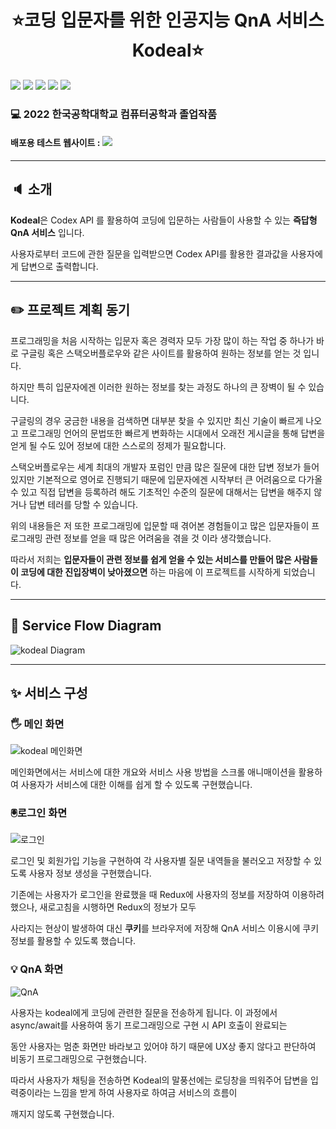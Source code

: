 <h1 align="center">⭐코딩 입문자를 위한 인공지능 QnA 서비스 Kodeal⭐</h1>

<img src="https://img.shields.io/badge/styled-components-DB7093?style=for-the-badge&logo=styled-components&logoColor=white"> <img src="https://img.shields.io/badge/typescript-3178C6?style=for-the-badge&logo=typescript&logoColor=white"> <img src="https://img.shields.io/badge/React-61DAFB?style=for-the-badge&logo=React&logoColor=white"> <img src="https://img.shields.io/badge/Redux-764ABC?style=for-the-badge&logo=Redux&logoColor=white"> <img src="https://img.shields.io/badge/Next.js-000000?style=for-the-badge&logo=Next.js&logoColor=white">

### :computer: 2022 한국공학대학교 컴퓨터공학과 졸업작품

#### 배포용 테스트 웹사이트 : <a href="https://main.d2m6wbpg3nevk2.amplifyapp.com/"><img src="https://img.shields.io/badge/Kodeal-4285F4?style=for-the-badge&logo=Google Chrome&logoColor=white"></a>

------------

## :speaker: 소개
**Kodeal**은 Codex API 를 활용하여 코딩에 입문하는 사람들이 사용할 수 있는 **즉답형 QnA 서비스** 입니다.

사용자로부터 코드에 관한 질문을 입력받으면 Codex API를 활용한 결과값을 사용자에게 답변으로 출력합니다.

------------

## :pencil2: 프로젝트 계획 동기
프로그래밍을 처음 시작하는 입문자 혹은 경력자 모두 가장 많이 하는 작업 중 하나가 바로 구글링 혹은 스택오버플로우와 같은 사이트를 활용하여 원하는 정보를 얻는 것 입니다.


하지만 특히 입문자에겐 이러한 원하는 정보를 찾는 과정도 하나의 큰 장벽이 될 수 있습니다. 


구글링의 경우 궁금한 내용을 검색하면 대부분 찾을 수 있지만 최신 기술이 빠르게 나오고 프로그래밍 언어의 문법또한 빠르게 변화하는 시대에서 오래전 게시글을 통해 답변을 얻게 될 수도 있어 정보에 대한 스스로의 정제가 필요합니다.


스택오버플로우는 세계 최대의 개발자 포럼인 만큼 많은 질문에 대한 답변 정보가 들어있지만 기본적으로 영어로 진행되기 때문에 입문자에겐 시작부터 큰 어려움으로 다가올 수 있고 직접 답변을 등록하려 
해도 기초적인 수준의 질문에 대해서는 답변을 해주지 않거나 답변 테러를 당할 수 있습니다.


위의 내용들은 저 또한 프로그래밍에 입문할 때 겪어본 경험들이고 많은 입문자들이 프로그래밍 관련 정보를 얻을 때 많은 어려움을 겪을 것 이라 생각했습니다.

따라서 저희는 **입문자들이 관련 정보를 쉽게 얻을 수 있는 서비스를 만들어 많은 사람들이 코딩에 대한 진입장벽이 낮아졌으면** 하는 마음에 이 프로젝트를 시작하게 되었습니다.

------------

## 🐶 Service Flow Diagram

![kodeal Diagram](https://user-images.githubusercontent.com/76273383/156574726-943dfc4f-d07a-4fad-9093-1c2f95db1eac.png)

------------

## ✨ 서비스 구성

### 🖐 메인 화면
![kodeal 메인화면](https://user-images.githubusercontent.com/76273383/158766416-907b18ec-1b96-4240-b377-31ee0b13068b.JPG)

메인화면에서는 서비스에 대한 개요와 서비스 사용 방법을 스크롤 애니매이션을 활용하여 사용자가 서비스에 대한 이해를 쉽게 할 수 있도록 구현했습니다.

### 🖲로그인 화면
![로그인](https://user-images.githubusercontent.com/76273383/160061614-0273d1b9-8e7e-4e2f-8683-3dee8a6dc1df.JPG)

로그인 및 회원가입 기능을 구현하여 각 사용자별 질문 내역들을 불러오고 저장할 수 있도록 사용자 정보 생성을 구현했습니다.

기존에는 사용자가 로그인을 완료했을 때 Redux에 사용자의 정보를 저장하여 이용하려 했으나, 새로고침을 시행하면 Redux의 정보가 모두

사라지는 현상이 발생하여 대신 **쿠키**를 브라우저에 저장해 QnA 서비스 이용시에 쿠키 정보를 활용할 수 있도록 했습니다.

### 💡  QnA 화면
![QnA](https://user-images.githubusercontent.com/76273383/160061611-96f45de2-0816-443e-a52e-8eee79bbe840.JPG)

사용자는 kodeal에게 코딩에 관련한 질문을 전송하게 됩니다. 이 과정에서 async/await를 사용하여 동기 프로그래밍으로 구현 시 API 호출이 완료되는

동안 사용자는 멈춘 화면만 바라보고 있어야 하기 때문에 UX상 좋지 않다고 판단하여 비동기 프로그래밍으로 구현했습니다.

따라서 사용자가 채팅을 전송하면 Kodeal의 말풍선에는 로딩창을 띄워주어 답변을 입력중이라는 느낌을 받게 하여 사용자로 하여금 서비스의 흐름이

깨지지 않도록 구현했습니다.
